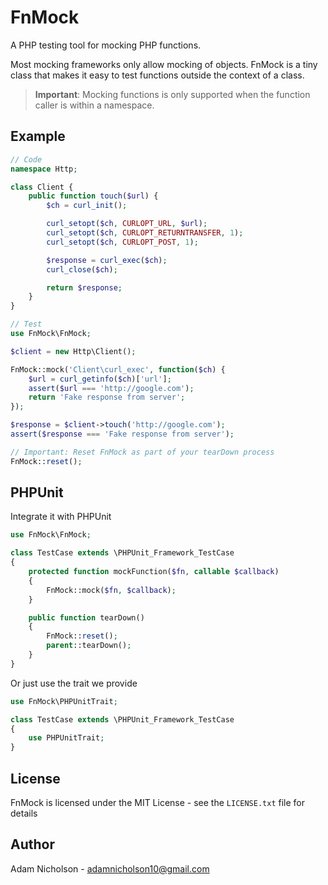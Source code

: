 # FnMock

A PHP testing tool for mocking PHP functions.

Most mocking frameworks only allow mocking of objects. FnMock is a tiny class that makes it easy to test functions outside the context of a class.

> **Important**: Mocking functions is only supported when the function caller is within a namespace.

## Example

```php
// Code
namespace Http;

class Client {
    public function touch($url) {
        $ch = curl_init();

        curl_setopt($ch, CURLOPT_URL, $url);
        curl_setopt($ch, CURLOPT_RETURNTRANSFER, 1);
        curl_setopt($ch, CURLOPT_POST, 1);

        $response = curl_exec($ch);
        curl_close($ch);

		return $response;
    }
}
```
```php
// Test
use FnMock\FnMock;

$client = new Http\Client();

FnMock::mock('Client\curl_exec', function($ch) {
    $url = curl_getinfo($ch)['url'];
    assert($url === 'http://google.com');
	return 'Fake response from server';
});

$response = $client->touch('http://google.com');
assert($response === 'Fake response from server');

// Important: Reset FnMock as part of your tearDown process
FnMock::reset();
```

## PHPUnit

Integrate it with PHPUnit

```php
use FnMock\FnMock;

class TestCase extends \PHPUnit_Framework_TestCase 
{
    protected function mockFunction($fn, callable $callback) 
    {
        FnMock::mock($fn, $callback);
    }

    public function tearDown()
    {
        FnMock::reset();
        parent::tearDown();
    }
}
```
Or just use the trait we provide

```php
use FnMock\PHPUnitTrait;

class TestCase extends \PHPUnit_Framework_TestCase
{
    use PHPUnitTrait;
}
```

## License

FnMock is licensed under the MIT License - see the `LICENSE.txt` file for details

## Author

Adam Nicholson - adamnicholson10@gmail.com
